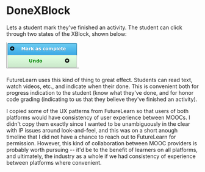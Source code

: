 DoneXBlock
==============

Lets a student mark they've finished an activity. The student can
click through two states of the XBlock, shown below:

![Done screenshot](done_xblock.png)

FutureLearn uses this kind of thing to great effect. Students can read
text, watch videos, etc., and indicate when their done. This is
convenient both for progress indication to the student (know what
they've done, and for honor code grading (indicating to us that they
believe they've finished an activity).

I copied some of the UX patterns from FutureLearn so that users of
both platforms would have consistency of user experience between
MOOCs. I didn't copy them exactly since I wanted to be unambiguously 
in the clear with IP issues around look-and-feel, and this was on a short
anough timeline that I did not have a chance to reach out to
FutureLearn for permission. However, this kind of collaboration
between MOOC providers is probably worth pursuing -- it'd be to the
benefit of learners on all platforms, and ultimately, the industry as
a whole if we had consistency of experience between platforms where
convenient.
